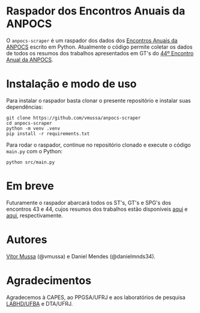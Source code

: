 # Raspador dos Encontros Anuais da ANPOCS
O `anpocs-scraper` é um raspador dos dados dos [Encontros Anuais da ANPOCS](http://anpocs.com/index.php/encontros/apresentacao) escrito em Python. Atualmente o código permite coletar os dados de todos os resumos dos trabalhos apresentados em GT's do [44º Encontro Anual da ANPOCS](https://www.anpocs2020.sinteseeventos.com.br/).

# Instalação e modo de uso
Para instalar o raspador basta clonar o presente repositório e instalar suas dependências:
```
git clone https://github.com/vmussa/anpocs-scraper
cd anpocs-scraper
python -m venv .venv
pip install -r requirements.txt
```
Para rodar o raspador, continue no repositório clonado e execute o código `main.py` com o Python:
```
python src/main.py
```

# Em breve
Futuramente o raspador abarcará todos os ST's, GT's e SPG's dos encontros 43 e 44, cujos resumos dos trabalhos estão disponíveis [aqui](http://anpocs.com/index.php/43-encontro-anual-2019/2750-encontros-anuais/43-encontro/2301-resumos-sts-e-spgs) e [aqui](https://www.anpocs2020.sinteseeventos.com.br/site/capa), respectivamente.

# Autores
[Vítor Mussa](https://vmussa.github.io/) (@vmussa) e Daniel Mendes (@danielmnds34).

# Agradecimentos
Agradecemos à CAPES, ao PPGSA/UFRJ e aos laboratórios de pesquisa [LABHD/UFBA](http://www.labhd.ufba.br/) e DTA/UFRJ.